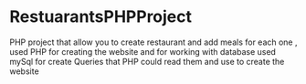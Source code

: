 # RestuarantsPHPProject
PHP project that allow you to create restaurant and add meals for each one ,  
used PHP for creating the website and for working with database
used mySql for create Queries that PHP could read them and use to create the website
